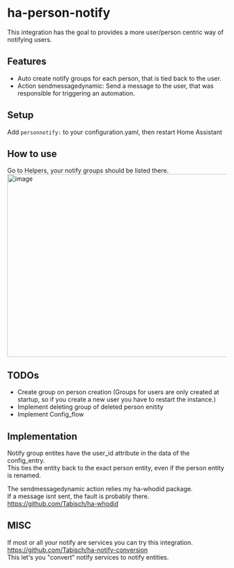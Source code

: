 # ha-person-notify

This integration has the goal to provides a more user/person centric way of notifying users. 

## Features
- Auto create notify groups for each person, that is tied back to the user.
- Action sendmessagedynamic: Send a message to the user, that was responsible for triggering an automation.

## Setup
Add `personnotify:` to your configuration.yaml, then restart Home Assistant

## How to use
Go to Helpers, your notify groups should be listed there.
<img width="1368" height="419" alt="image" src="https://github.com/user-attachments/assets/0403f463-f539-4f94-9bdd-f5a70713b07c" />


## TODOs
- Create group on person creation (Groups for users are only created at startup, so if you create a new user you have to restart the instance.)
- Implement deleting group of deleted person enitity
- Implement Config_flow

## Implementation
Notify group entites have the user_id attribute in the data of the config_entry. \
This ties the entity back to the exact person entity, even if the person entity is renamed.

The sendmessagedynamic action relies my ha-whodid package. \
If a message isnt sent, the fault is probably there. \
https://github.com/Tabisch/ha-whodid

## MISC
If most or all your notify are services you can try this integration. \
https://github.com/Tabisch/ha-notify-conversion \
This let's you "convert" notify services to notify entities.
